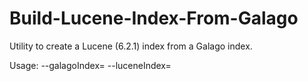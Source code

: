# Build-Lucene-Index-From-Galago

Utility to create a Lucene (6.2.1) index from a Galago index.

Usage: --galagoIndex=<path to an existing Galago index> --luceneIndex=<path where the Lucene index will be created>

